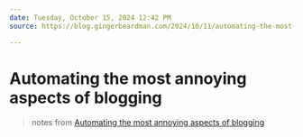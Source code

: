 ```yaml
---
date: Tuesday, October 15, 2024 12:42 PM
source: https://blog.gingerbeardman.com/2024/10/11/automating-the-most-annoying-aspects-of-blogging/

---
```


# Automating the most annoying aspects of blogging

> notes from [Automating the most annoying aspects of blogging](https://blog.gingerbeardman.com/2024/10/11/automating-the-most-annoying-aspects-of-blogging/)
